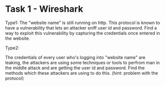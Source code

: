 # Task 1 - Wireshark     

Type1:
The "website name" is still running on http. This protocol is known to have a vulnerability that lets an attacker sniff user id and password. Find a way to exploit this vulnerability by capturing the credentials once entered in the website.


Type2:

The credentials of every user who's logging into "website name" are leaking, the attackers are using some techniques or tools to perfrom man in the middle attack and are getting the user id and password. Find the methods which these attackers are using to do this. (hint: problem with the protocol)



